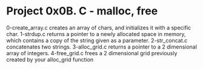 # Project 0x0B. C - malloc, free
0-create_array.c creates an array of chars, and initializes it with a specific char.
1-strdup.c returns a pointer to a newly allocated space in memory, which contains a copy of the string given as a parameter.
2-str_concat.c concatenates two strings.
3-alloc_grid.c returns a pointer to a 2 dimensional array of integers.
4-free_grid.c frees a 2 dimensional grid previously created by your alloc_grid function
